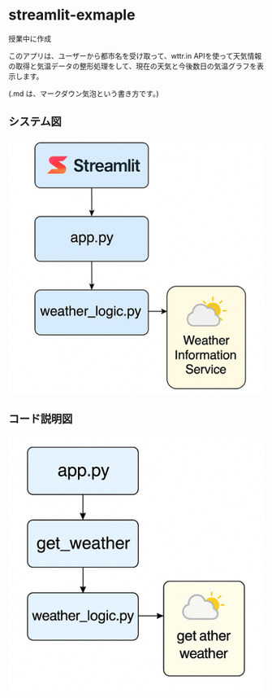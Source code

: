 # streamlit-exmaple
授業中に作成

このアプリは、ユーザーから都市名を受け取って、wttr.in APIを使って天気情報の取得と気温データの整形処理をして、現在の天気と今後数日の気温グラフを表示します。


(.md は、マークダウン気泡という書き方です。)

## システム図

![image](./system.png)


## コード説明図

![image](./code.png)